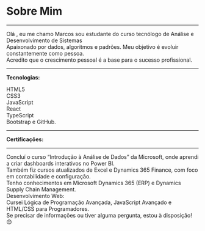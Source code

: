 <h1>Sobre Mim</h1>  
<hr>
  <p>Olá , eu me chamo Marcos  sou estudante do curso tecnólogo de Análise e Desenvolvimento de Sistemas<br>
  Apaixonado por dados, algoritmos e padrões. Meu objetivo é evoluir constantemente como pessoa.<br>
  Acredito que o crescimento pessoal é a base para o sucesso profissional.</p>
<hr>
<strong>Tecnologias:</strong>
<p>HTML5<br> 
CSS3<br> 
JavaScript<br>
React<br>
TypeScript<br> 
Bootstrap e GitHub.</p>
<hr>
<strong>Certificações:</strong>
<hr>
<p>Concluí o curso “Introdução à Análise de Dados” da Microsoft, onde aprendi a criar dashboards interativos no Power BI.<br>
Também fiz cursos atualizados de Excel e Dynamics 365 Finance, com foco em contabilidade e configuração.<br>
Tenho conhecimentos em Microsoft Dynamics 365 (ERP) e Dynamics Supply Chain Management.<br>
Desenvolvimento Web:<br>
Cursei Lógica de Programação Avançada, JavaScript Avançado e HTML/CSS para Programadores.<br>
Se precisar de  informações ou tiver alguma pergunta, estou à disposição! 😊</p>
